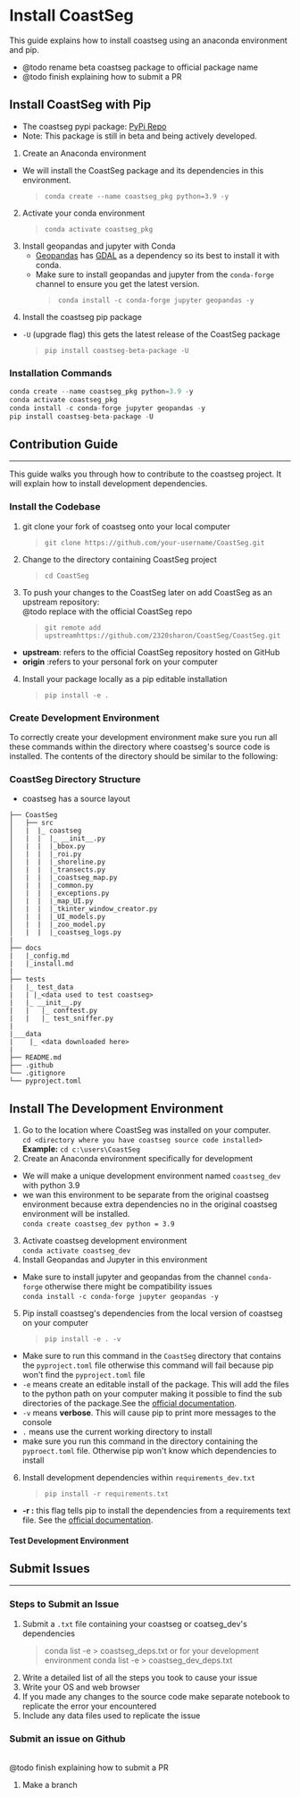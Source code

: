 # Install CoastSeg

This guide explains how to install coastseg using an anaconda environment and pip.

- @todo rename beta coastseg package to official package name
- @todo finish explaining how to submit a PR

## Install CoastSeg with Pip

- The coastseg pypi package:
  [PyPi Repo](https://pypi.org/project/coastseg-beta-package/)
- Note: This package is still in beta and being actively developed.

1. Create an Anaconda environment

- We will install the CoastSeg package and its dependencies in this environment.
  > `conda create --name coastseg_pkg python=3.9 -y`

2. Activate your conda environment
   > `conda activate coastseg_pkg`
3. Install geopandas and jupyter with Conda
   - [Geopandas](https://geopandas.org/en/stable/) has [GDAL](https://gdal.org/) as a dependency so its best to install it with conda.
   - Make sure to install geopandas and jupyter from the `conda-forge` channel to ensure you get the latest version.
     > `conda install -c conda-forge jupyter geopandas -y`
4. Install the coastseg pip package

- `-U` (upgrade flag) this gets the latest release of the CoastSeg package
  > `pip install coastseg-beta-package -U`

### Installation Commands

```python
conda create --name coastseg_pkg python=3.9 -y
conda activate coastseg_pkg
conda install -c conda-forge jupyter geopandas -y
pip install coastseg-beta-package -U
```

## Contribution Guide

---

This guide walks you through how to contribute to the coastseg project. It will explain how to install development dependencies.

### Install the Codebase

1. git clone your fork of coastseg onto your local computer

   > `git clone https://github.com/your-username/CoastSeg.git`

2. Change to the directory containing CoastSeg project
   > `cd CoastSeg`
3. To push your changes to the CoastSeg later on add CoastSeg as an upstream repository:
   <br> @todo replace with the official CoastSeg repo
   > `git remote add upstreamhttps://github.com/2320sharon/CoastSeg/CoastSeg.git`

- **upstream**: refers to the official CoastSeg repository hosted on GitHub
- **origin** :refers to your personal fork on your computer

4. Install your package locally as a pip editable installation
   > `pip install -e .`

### Create Development Environment

To correctly create your development environment make sure you run all these commands within the directory where coastseg's source code is installed. The contents of the directory should be similar to the following:

### CoastSeg Directory Structure

- coastseg has a source layout

```
├── CoastSeg
│   ├── src
│   |  |_ coastseg
│   |  |  |_ __init__.py
│   |  |  |_bbox.py
│   |  |  |_roi.py
│   |  |  |_shoreline.py
│   |  |  |_transects.py
│   |  |  |_coastseg_map.py
│   |  |  |_common.py
│   |  |  |_exceptions.py
│   |  |  |_map_UI.py
│   |  |  |_tkinter_window_creator.py
│   |  |  |_UI_models.py
│   |  |  |_zoo_model.py
│   |  |  |_coastseg_logs.py
|
├── docs
|   |_config.md
|   |_install.md
|
├── tests
|   |_ test_data
|   | |_<data used to test coastseg>
|   |_ __init__.py
|   |   |_ conftest.py
|   |   |_ test_sniffer.py
|
|___data
|    |_ <data downloaded here>
|
├── README.md
├── .github
└── .gitignore
└── pyproject.toml

```

## Install The Development Environment

1. Go to the location where CoastSeg was installed on your computer.
   <br> `cd <directory where you have coastseg source code installed>`
   <br>**Example:** `cd c:\users\CoastSeg`
2. Create an Anaconda environment specifically for development

- We will make a unique development environment named `coastseg_dev` with python 3.9
- we wan this environment to be separate from the original coastseg environment because extra dependencies no in the original coastseg environment will be installed.
  <br>`conda create coastseg_dev python = 3.9`

3. Activate coastseg development environment
   <br> `conda activate coastseg_dev`
4. Install Geopandas and Jupyter in this environment

- Make sure to install jupyter and geopandas from the channel `conda-forge` otherwise there might be compatibility issues
  <br>`conda install -c conda-forge jupyter geopandas -y`

5. Pip install coastseg's dependencies from the local version of coastseg on your computer
   > `pip install -e . -v`

- Make sure to run this command in the `CoastSeg` directory that contains the `pyproject.toml` file otherwise this command will fail because pip won't find the `pyproject.toml` file
- `-e` means create an editable install of the package. This will add the files to the python path on your computer making it possible to find the sub directories of the package.See the [official documentation](https://pip-python3.readthedocs.io/en/latest/reference/pip_install.html#editable-installs).
- `-v` means **verbose**. This will cause pip to print more messages to the console
- `.` means use the current working directory to install
- make sure you run this command in the directory containing the `pyproect.toml` file. Otherwise pip won't know which dependencies to install

6. Install development dependencies within `requirements_dev.txt`
   > `pip install -r requirements.txt`

- **-r :** this flag tells pip to install the dependencies from a requirements text file. See the [official documentation](https://pip-python3.readthedocs.io/en/latest/user_guide.html#requirements-files).

#### Test Development Environment

## Submit Issues

---

### Steps to Submit an Issue

1. Submit a `.txt` file containing your coastseg or coatseg_dev's dependencies
   > conda list -e > coastseg_deps.txt
   > or for your development environment
   > conda list -e > coastseg_dev_deps.txt
2. Write a detailed list of all the steps you took to cause your issue
3. Write your OS and web browser
4. If you made any changes to the source code make separate notebook to replicate the error your encountered
5. Include any data files used to replicate the issue

### Submit an issue on Github

<br>@todo finish explaining how to submit a PR

1. Make a branch
